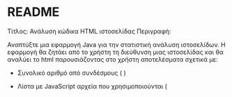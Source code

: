 # README #


Τίτλος: Ανάλυση κώδικα HTML ιστοσελίδας
Περιγραφή:

Αναπτύξτε μια εφαρμογή Java για την στατιστική ανάλυση ιστοσελίδων. H εφαρμογή θα ζητάει από το χρήστη τη διεύθυνση μιας ιστοσελίδας και θα αναλύει το html παρουσιάζοντας στο χρήστη αποτελέσματα σχετικά με:

* Συνολικό αριθμό από συνδέσμους ( <a></a> )

* Λίστα με JavaScript αρχεία που χρησιμοποιούνται (<script src=’xxx.js’>)

* Λίστα με css αρχεία που χρησιμοποιούνται (rel="stylesheet" type="text/css" href="xxx.css")

* Other community or team contact